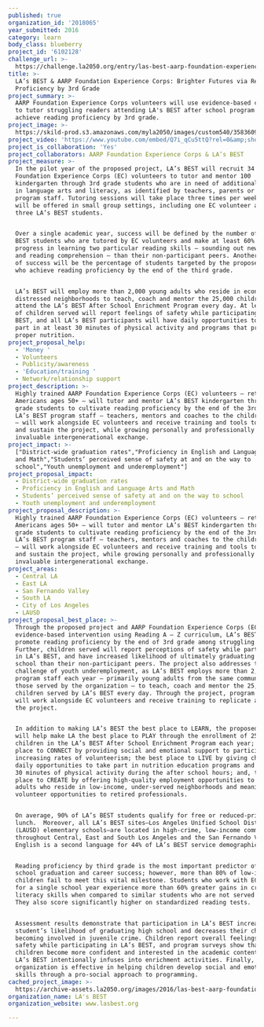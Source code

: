 ```yaml
---
published: true
organization_id: '2018065'
year_submitted: 2016
category: learn
body_class: blueberry
project_id: '6102128'
challenge_url: >-
  https://challenge.la2050.org/entry/las-best-aarp-foundation-experience-corps-brighter-futures-via-reading-proficiency-by-3rd-grade
title: >-
  LA’s BEST & AARP Foundation Experience Corps: Brighter Futures via Reading
  Proficiency by 3rd Grade
project_summary: >-
  AARP Foundation Experience Corps volunteers will use evidence-based curriculum
  to tutor struggling readers attending LA's BEST after school program so they
  achieve reading proficiency by 3rd grade.
project_image: >-
  https://skild-prod.s3.amazonaws.com/myla2050/images/custom540/3583609165741-team91.jpg
project_video: 'https://www.youtube.com/embed/Q7i_qCu5ttQ?rel=0&amp;showinfo=0'
project_is_collaboration: 'Yes'
project_collaborators: AARP Foundation Experience Corps & LA’s BEST
project_measure: >-
  In the pilot year of the proposed project, LA’s BEST will recruit 34 AARP
  Foundation Experience Corps (EC) volunteers to tutor and mentor 100
  kindergarten through 3rd grade students who are in need of additional support
  in language arts and literacy, as identified by teachers, parents or LA’s BEST
  program staff. Tutoring sessions will take place three times per week, and
  will be offered in small group settings, including one EC volunteer and up to
  three LA’s BEST students. 


  Over a single academic year, success will be defined by the number of LA’s
  BEST students who are tutored by EC volunteers and make at least 60% more
  progress in learning two particular reading skills – sounding out new words
  and reading comprehension – than their non-participant peers. Another measure
  of success will be the percentage of students targeted by the proposed project
  who achieve reading proficiency by the end of the third grade. 


  LA’s BEST will employ more than 2,000 young adults who reside in economically
  distressed neighborhoods to teach, coach and mentor the 25,000 children who
  attend the LA’s BEST After School Enrichment Program every day. At least 85%
  of children served will report feelings of safety while participating in LA’s
  BEST, and all LA’s BEST participants will have daily opportunities to take
  part in at least 30 minutes of physical activity and programs that promote
  proper nutrition.
project_proposal_help:
  - 'Money '
  - Volunteers
  - Publicity/awareness
  - 'Education/training '
  - Network/relationship support
project_description: >-
  Highly trained AARP Foundation Experience Corps (EC) volunteers – retired
  Americans ages 50+ – will tutor and mentor LA’s BEST kindergarten through 3rd
  grade students to cultivate reading proficiency by the end of the 3rd grade.
  LA’s BEST program staff – teachers, mentors and coaches to the children served
  – will work alongside EC volunteers and receive training and tools to expand
  and sustain the project, while growing personally and professionally through
  invaluable intergenerational exchange.
project_impact: >-
  ["District-wide graduation rates","Proficiency in English and Language Arts
  and Math","Students’ perceived sense of safety at and on the way to
  school","Youth unemployment and underemployment"]
project_proposal_impact:
  - District-wide graduation rates
  - Proficiency in English and Language Arts and Math
  - Students’ perceived sense of safety at and on the way to school
  - Youth unemployment and underemployment
project_proposal_description: >-
  Highly trained AARP Foundation Experience Corps (EC) volunteers – retired
  Americans ages 50+ – will tutor and mentor LA’s BEST kindergarten through 3rd
  grade students to cultivate reading proficiency by the end of the 3rd grade.
  LA’s BEST program staff – teachers, mentors and coaches to the children served
  – will work alongside EC volunteers and receive training and tools to expand
  and sustain the project, while growing personally and professionally through
  invaluable intergenerational exchange.
project_areas:
  - Central LA
  - East LA
  - San Fernando Valley
  - South LA
  - City of Los Angeles
  - LAUSD
project_proposal_best_place: >-
  Through the proposed project and AARP Foundation Experience Corps (EC)
  evidence-based intervention using Reading A – Z curriculum, LA’s BEST will
  promote reading proficiency by the end of 3rd grade among struggling students.
  Further, children served will report perceptions of safety while participating
  in LA’s BEST, and have increased likelihood of ultimately graduating high
  school than their non-participant peers. The project also addresses the City’s
  challenge of youth underemployment, as LA’s BEST employs more than 2,000
  program staff each year – primarily young adults from the same communities as
  those served by the organization – to teach, coach and mentor the 25,000
  children served by LA’s BEST every day. Through the project, program staff
  will work alongside EC volunteers and receive training to replicate and expand
  the project. 


  In addition to making LA’s BEST the best place to LEARN, the proposed project
  will help make LA the best place to PLAY through the enrollment of 25,000
  children in the LA’s BEST After School Enrichment Program each year; the best
  place to CONNECT by providing social and emotional support to participants and
  increasing rates of volunteerism; the best place to LIVE by giving children
  daily opportunities to take part in nutrition education programs and at least
  30 minutes of physical activity during the after school hours; and, the best
  place to CREATE by offering high-quality employment opportunities to young
  adults who reside in low-income, under-served neighborhoods and meaningful
  volunteer opportunities to retired professionals.


  On average, 90% of LA’s BEST students qualify for free or reduced-price
  lunch.  Moreover, all LA’s BEST sites—Los Angeles Unified School District
  (LAUSD) elementary schools—are located in high-crime, low-income communities
  throughout Central, East and South Los Angeles and the San Fernando Valley.
  English is a second language for 44% of LA’s BEST service demographic. 


  Reading proficiency by third grade is the most important predictor of high
  school graduation and career success; however, more than 80% of low-income
  children fail to meet this vital milestone. Students who work with EC tutors
  for a single school year experience more than 60% greater gains in critical
  literacy skills when compared to similar students who are not served by EC.
  They also score significantly higher on standardized reading tests. 


  Assessment results demonstrate that participation in LA’s BEST increases a
  student’s likelihood of graduating high school and decreases their chances of
  becoming involved in juvenile crime. Children report overall feelings of
  safety while participating in LA’s BEST, and program surveys show that
  children become more confident and interested in the academic content areas
  LA’s BEST intentionally infuses into enrichment activities. Finally, the
  organization is effective in helping children develop social and emotional
  skills through a pro-social approach to programming.
cached_project_image: >-
  https://archive-assets.la2050.org/images/2016/las-best-aarp-foundation-experience-corps-brighter-futures-via-reading-proficiency-by-3rd-grade/skild-prod.s3.amazonaws.com/myla2050/images/custom540/3583609165741-team91.jpg
organization_name: LA's BEST
organization_website: www.lasbest.org

---
```

